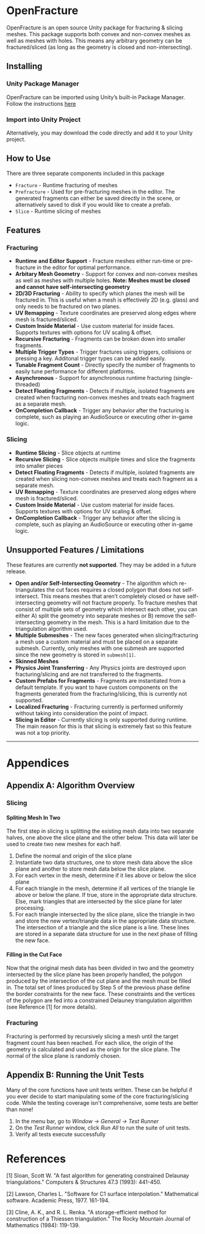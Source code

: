 # OpenFracture

OpenFracture is an open source Unity package for fracturing & slicing meshes. This package supports both convex and non-convex meshes as well as meshes with holes. This means any arbitrary geometry can be fractured/sliced (as long as the geometry is closed and non-intersecting).

## Installing

### Unity Package Manager

OpenFracture can be imported using Unity’s built-in Package Manager. Follow the instructions [here](https://docs.unity3d.com/Manual/upm-ui-giturl.html)

### Import into Unity Project

Alternatively, you may download the code directly and add it to your Unity project.

## How to Use

There are three separate components included in this package

- `Fracture` - Runtime fracturing of meshes
- `Prefracture` - Used for pre-fracturing meshes in the editor. The generated fragments can either be saved directly in the scene, or alternatively saved to disk if you would like to create a prefab.
- `Slice` - Runtime slicing of meshes

## Features

### Fracturing
- **Runtime and Editor Support** - Fracture meshes either run-time or pre-fracture in the editor for optimal performance.
- **Arbitary Mesh Geometry** - Support for convex and non-convex meshes as well as meshes with multiple holes. **Note: Meshes must be closed and cannot have self-intersecting geometry**
- **2D/3D Fracturing** - Ability to specify which planes the mesh will be fractured in. This is useful when a mesh is effectively 2D (e.g. glass) and only needs to be fractured on two planes.
- **UV Remapping** - Texture coordinates are preserved along edges where mesh is fractured/sliced.
- **Custom Inside Material** - Use custom material for inside faces. Supports textures with options for UV scaling & offset.
- **Recursive Fracturing** - Fragments can be broken down into smaller fragments.
- **Multiple Trigger Types** - Trigger fractures using triggers, collisions or pressing a key. Additonal trigger types can be added easily.
- **Tunable Fragment Count** - Directly specify the number of fragments to easily tune performance for different platforms.
- **Asynchronous** - Support for asynchronous runtime fracturing (single-threaded)
- **Detect Floating Fragments** - Detects if multiple, isolated fragments are created when fracturing non-convex meshes and treats each fragment as a separate mesh.
- **OnCompletion Callback** - Trigger any behavior after the fracturing is complete, such as playing an AudioSource or executing other in-game logic.

### Slicing
- **Runtime Slicing** - Slice objects at runtime
- **Recursive Slicing** - Slice objects multiple times and slice the fragments into smaller pieces
- **Detect Floating Fragments** - Detects if multiple, isolated fragments are created when slicing non-convex meshes and treats each fragment as a separate mesh.
- **UV Remapping** - Texture coordinates are preserved along edges where mesh is fractured/sliced.
- **Custom Inside Material** - Use custom material for inside faces. Supports textures with options for UV scaling & offset.
- **OnCompletion Callback** - Trigger any behavior after the slicing is complete, such as playing an AudioSource or executing other in-game logic.

## Unsupported Features / Limitations

These features are currently **not supported**. They may be added in a future release.

- **Open and/or Self-Intersecting Geometry** - The algorithm which re-triangulates the cut faces requires a closed polygon that does not self-intersect. This means meshes that aren’t completely closed or have self-intersecting geometry will not fracture properly. To fracture meshes that consist of multiple sets of geometry which intersect each other, you can either A) split the geometry into separate meshes or B) remove the self-intersecting geometry in the mesh. This is a hard limitation due to the triangulation algorithm used.
- **Multiple Submeshes** - The new faces generated when slicing/fracturing a mesh use a custom material and must be placed on a separate submesh. Currently, only meshes with one submesh are supported since the new geometry is stored in `submesh[1]`.
- **Skinned Meshes**
- **Physics Joint Transferring** - Any Physics joints are destroyed upon fracturing/slicing and are not transferred to the fragments.
- **Custom Prefabs for Fragments** - Fragments are instantiated from a default template. If you want to have custom components on the fragments generated from the fracturing/slicing, this is currently not supported.
- **Localized Fracturing** - Fracturing currently is performed uniformly without taking into consideration the point of impact.
- **Slicing in Editor** - Currently slicing is only supported during runtime. The main reason for this is that slicing is extremely fast so this feature was not a top priority.

---

# Appendices

## Appendix A: Algorithm Overview

### Slicing

#### Spliting Mesh In Two

The first step in slicing is splitting the existing mesh data into two separate halves, one above the slice plane and the other below. This data will later be used to create two new meshes for each half.

1. Define the normal and origin of the slice plane
2. Instantiate two data structures, one to store mesh data above the slice plane and another to store mesh data below the slice plane.
3. For each vertex in the mesh, determine if it lies above or below the slice plane
4. For each triangle in the mesh, determine if all vertices of the triangle lie above or below the plane. If true, store in the appropriate data structure. Else, mark triangles that are intersected by the slice plane for later processing.
5. For each triangle intersected by the slice plane, slice the triangle in two and store the new vertex/triangle data in the appropriate data structure. The intersection of a triangle and the slice plane is a line. These lines are stored in a separate data structure for use in the next phase of filling the new face.

#### Filling in the Cut Face

Now that the original mesh data has been divided in two and the geometry intersected by the slice plane has been properly handled, the polygon produced by the intersection of the cut plane and the mesh must be filled in. The total set of lines produced by Step 5 of the previous phase define the border constraints for the new face. These constraints and the vertices of the polygon are fed into a constrained Delauney triangulation algorithm (see Reference [1] for more details). 

### Fracturing

Fracturing is performed by recursively slicing a mesh until the target fragment count has been reached. For each slice, the origin of the geometry is calculated and used as the origin for the slice plane. The normal of the slice plane is randomly chosen.

## Appendix B: Running the Unit Tests

Many of the core functions have unit tests written. These can be helpful if you ever decide to start manipulating some of the core fracturing/slicing code. While the testing coverage isn't comprehensive, some tests are better than none!

1. In the menu bar, go to _Window -> General -> Test Runner_
2. On the _Test Runner_ window, click _Run All_ to run the suite of unit tests.
3. Verify all tests execute successfully

# References

[1] Sloan, Scott W. "A fast algorithm for generating constrained Delaunay triangulations." Computers & Structures 47.3 (1993): 441-450.

[2] Lawson, Charles L. "Software for C1 surface interpolation." Mathematical software. Academic Press, 1977. 161-194.

[3] Cline, A. K., and R. L. Renka. "A storage-efficient method for construction of a Thiessen triangulation." The Rocky Mountain Journal of Mathematics (1984): 119-139.

